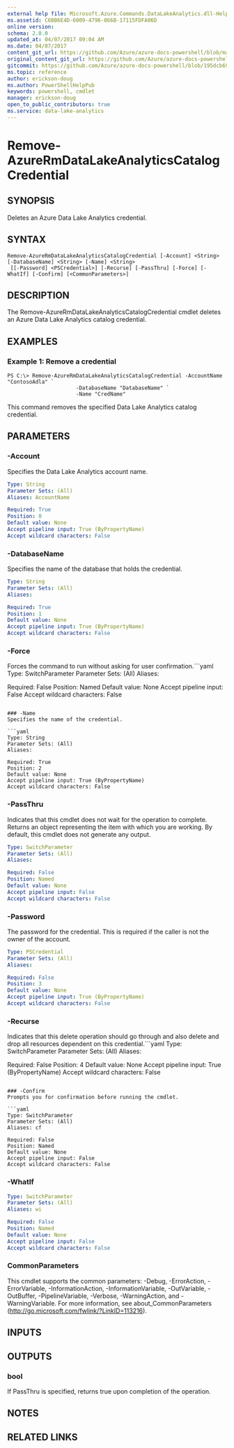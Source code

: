```yaml
---
external help file: Microsoft.Azure.Commands.DataLakeAnalytics.dll-Help.xml
ms.assetid: C6BB6E4D-6009-4796-866B-17115FDFA06D
online version:
schema: 2.0.0
updated_at: 04/07/2017 09:04 AM
ms.date: 04/07/2017
content_git_url: https://github.com/Azure/azure-docs-powershell/blob/master/azureps-cmdlets-docs/ResourceManager/AzureRM.DataLakeAnalytics/v2.8.0/Remove-AzureRmDataLakeAnalyticsCatalogCredential.md
original_content_git_url: https://github.com/Azure/azure-docs-powershell/blob/master/azureps-cmdlets-docs/ResourceManager/AzureRM.DataLakeAnalytics/v2.8.0/Remove-AzureRmDataLakeAnalyticsCatalogCredential.md
gitcommit: https://github.com/Azure/azure-docs-powershell/blob/195dcb690a30a5f2c0ecd5606483862547ef544a
ms.topic: reference
author: erickson-doug
ms.author: PowerShellHelpPub
keywords: powershell, cmdlet
manager: erickson-doug
open_to_public_contributors: true
ms.service: data-lake-analytics
---
```


# Remove-AzureRmDataLakeAnalyticsCatalogCredential

## SYNOPSIS
Deletes an Azure Data Lake Analytics credential.

## SYNTAX

```
Remove-AzureRmDataLakeAnalyticsCatalogCredential [-Account] <String> [-DatabaseName] <String> [-Name] <String>
 [[-Password] <PSCredential>] [-Recurse] [-PassThru] [-Force] [-WhatIf] [-Confirm] [<CommonParameters>]
```

## DESCRIPTION
The Remove-AzureRmDataLakeAnalyticsCatalogCredential cmdlet deletes an Azure Data Lake Analytics catalog credential.

## EXAMPLES

### Example 1: Remove a credential
```
PS C:\> Remove-AzureRmDataLakeAnalyticsCatalogCredential -AccountName "ContosoAdla" `
                      -DatabaseName "DatabaseName" `
                      -Name "CredName"
```

This command removes the specified Data Lake Analytics catalog credential.

## PARAMETERS

### -Account
Specifies the Data Lake Analytics account name.

```yaml
Type: String
Parameter Sets: (All)
Aliases: AccountName

Required: True
Position: 0
Default value: None
Accept pipeline input: True (ByPropertyName)
Accept wildcard characters: False
```

### -DatabaseName
Specifies the name of the database that holds the credential.

```yaml
Type: String
Parameter Sets: (All)
Aliases: 

Required: True
Position: 1
Default value: None
Accept pipeline input: True (ByPropertyName)
Accept wildcard characters: False
```

### -Force
Forces the command to run without asking for user confirmation.```yaml
Type: SwitchParameter
Parameter Sets: (All)
Aliases: 

Required: False
Position: Named
Default value: None
Accept pipeline input: False
Accept wildcard characters: False
```

### -Name
Specifies the name of the credential.

```yaml
Type: String
Parameter Sets: (All)
Aliases: 

Required: True
Position: 2
Default value: None
Accept pipeline input: True (ByPropertyName)
Accept wildcard characters: False
```

### -PassThru
Indicates that this cmdlet does not wait for the operation to complete.
Returns an object representing the item with which you are working.
By default, this cmdlet does not generate any output.

```yaml
Type: SwitchParameter
Parameter Sets: (All)
Aliases: 

Required: False
Position: Named
Default value: None
Accept pipeline input: False
Accept wildcard characters: False
```

### -Password
The password for the credential.
This is required if the caller is not the owner of the account.

```yaml
Type: PSCredential
Parameter Sets: (All)
Aliases: 

Required: False
Position: 3
Default value: None
Accept pipeline input: True (ByPropertyName)
Accept wildcard characters: False
```

### -Recurse
Indicates that this delete operation should go through and also delete and drop all resources dependent on this credential.```yaml
Type: SwitchParameter
Parameter Sets: (All)
Aliases: 

Required: False
Position: 4
Default value: None
Accept pipeline input: True (ByPropertyName)
Accept wildcard characters: False
```

### -Confirm
Prompts you for confirmation before running the cmdlet.

```yaml
Type: SwitchParameter
Parameter Sets: (All)
Aliases: cf

Required: False
Position: Named
Default value: None
Accept pipeline input: False
Accept wildcard characters: False
```

### -WhatIf
```yaml
Type: SwitchParameter
Parameter Sets: (All)
Aliases: wi

Required: False
Position: Named
Default value: None
Accept pipeline input: False
Accept wildcard characters: False
```

### CommonParameters
This cmdlet supports the common parameters: -Debug, -ErrorAction, -ErrorVariable, -InformationAction, -InformationVariable, -OutVariable, -OutBuffer, -PipelineVariable, -Verbose, -WarningAction, and -WarningVariable. For more information, see about_CommonParameters (http://go.microsoft.com/fwlink/?LinkID=113216).

## INPUTS

## OUTPUTS

### bool
If PassThru is specified, returns true upon completion of the operation.

## NOTES

## RELATED LINKS

